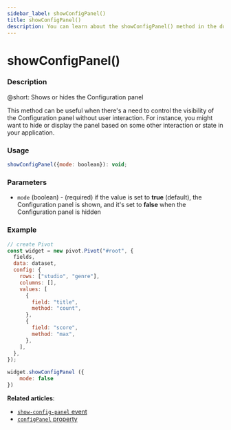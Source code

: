 ```yaml
---
sidebar_label: showConfigPanel()
title: showConfigPanel()
description: You can learn about the showConfigPanel() method in the documentation of the DHTMLX JavaScript Pivot library. Browse developer guides and API reference, try out code examples and live demos, and download a free 30-day evaluation version of DHTMLX Pivot.
---
```


# showConfigPanel()

### Description

@short: Shows or hides the Configuration panel

This method can be useful when there's a need to control the visibility of the Configuration panel without user interaction. For instance, you might want to hide or display the panel based on some other interaction or state in your application.


### Usage

~~~jsx {}
showConfigPanel({mode: boolean}): void;
~~~

### Parameters

- `mode` (boolean) - (required) if the value is set to **true** (default), the Configuration panel is shown, and it's set to **false** when the Configuration panel is hidden

### Example

~~~jsx
// create Pivot
const widget = new pivot.Pivot("#root", {
  fields,
  data: dataset,
  config: {
    rows: ["studio", "genre"],
    columns: [],
    values: [
      {
        field: "title",
        method: "count",
      },
      {
        field: "score",
        method: "max",
      },
    ],
  },
});

widget.showConfigPanel ({
    mode: false
})
~~~

**Related articles**: 
- [`show-config-panel` event](/api/events/show-config-panel-event)
- [`configPanel` property](/api/config/configpanel-property)